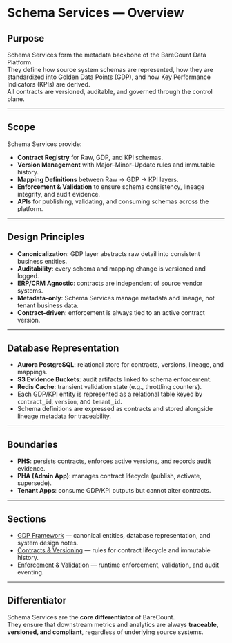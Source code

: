 # Schema Services — Overview

## Purpose
Schema Services form the metadata backbone of the BareCount Data Platform.  
They define how source system schemas are represented, how they are standardized into Golden Data Points (GDP), and how Key Performance Indicators (KPIs) are derived.  
All contracts are versioned, auditable, and governed through the control plane.

---

## Scope
Schema Services provide:
- **Contract Registry** for Raw, GDP, and KPI schemas.  
- **Version Management** with Major–Minor–Update rules and immutable history.  
- **Mapping Definitions** between Raw → GDP → KPI layers.  
- **Enforcement & Validation** to ensure schema consistency, lineage integrity, and audit evidence.  
- **APIs** for publishing, validating, and consuming schemas across the platform.

---

## Design Principles
- **Canonicalization**: GDP layer abstracts raw detail into consistent business entities.  
- **Auditability**: every schema and mapping change is versioned and logged.  
- **ERP/CRM Agnostic**: contracts are independent of source vendor systems.  
- **Metadata-only**: Schema Services manage metadata and lineage, not tenant business data.  
- **Contract-driven**: enforcement is always tied to an active contract version.

---

## Database Representation
- **Aurora PostgreSQL**: relational store for contracts, versions, lineage, and mappings.  
- **S3 Evidence Buckets**: audit artifacts linked to schema enforcement.  
- **Redis Cache**: transient validation state (e.g., throttling counters).  
- Each GDP/KPI entity is represented as a relational table keyed by `contract_id`, `version`, and `tenant_id`.  
- Schema definitions are expressed as contracts and stored alongside lineage metadata for traceability.  

---

## Boundaries
- **PHS**: persists contracts, enforces active versions, and records audit evidence.  
- **PHA (Admin App)**: manages contract lifecycle (publish, activate, supersede).  
- **Tenant Apps**: consume GDP/KPI outputs but cannot alter contracts.  

---

## Sections
- [GDP Framework](gdp-framework.md) — canonical entities, database representation, and system design notes.  
- [Contracts & Versioning](contracts.md) — rules for contract lifecycle and immutable history.  
- [Enforcement & Validation](enforcement.md) — runtime enforcement, validation, and audit eventing.  

---

## Differentiator
Schema Services are the **core differentiator** of BareCount.  
They ensure that downstream metrics and analytics are always **traceable, versioned, and compliant**, regardless of underlying source systems.
